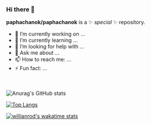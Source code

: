 ### Hi there 👋

**paphachanok/paphachanok** is a ✨ _special_ ✨ repository.


- 🔭 I’m currently working on ...
- 🌱 I’m currently learning ...
- 🤔 I’m looking for help with ...
- 💬 Ask me about ...
- 📫 How to reach me: ...
- ⚡ Fun fact: ...
<br>

![Anurag's GitHub stats](https://github-readme-stats.vercel.app/api?username=paphachanok&show_icons=true&theme=nightowl&count_private=true)

[![Top Langs](https://github-readme-stats.vercel.app/api/top-langs/?username=paphachanok&layout=compact&langs_count=10)](https://github.com/anuraghazra/github-readme-stats)

[![willianrod's wakatime stats](https://github-readme-stats.vercel.app/api/wakatime?username=paphachanok)](https://github.com/anuraghazra/github-readme-stats)
